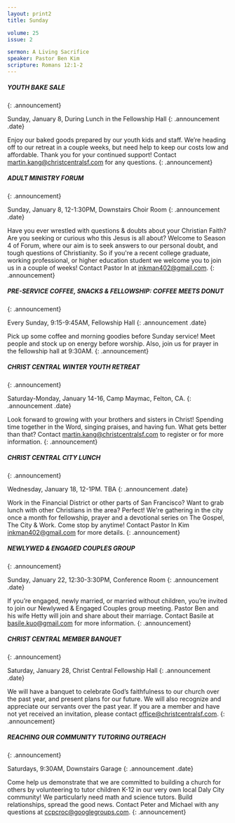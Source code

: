 ```yaml
---
layout: print2
title: Sunday

volume: 25
issue: 2

sermon: A Living Sacrifice
speaker: Pastor Ben Kim
scripture: Romans 12:1-2
---
```


##### YOUTH BAKE SALE
{: .announcement}

Sunday, January 8, During Lunch in the Fellowship Hall
{: .announcement .date}

Enjoy our baked goods prepared by our youth kids and staff. We’re heading off to our retreat in a couple weeks, but need help to keep our costs low and affordable. Thank you for your continued support! Contact martin.kang@christcentralsf.com for any questions.
{: .announcement}

##### ADULT MINISTRY FORUM
{: .announcement}

Sunday, January 8, 12-1:30PM, Downstairs Choir Room
{: .announcement .date}

Have you ever wrestled with questions & doubts about your Christian Faith? Are you seeking or curious who this Jesus is all about? Welcome to Season 4 of Forum, where our aim is to seek answers to our personal doubt, and tough questions of Christianity. So if you're a recent college graduate, working professional, or higher education student we welcome you to join us in a couple of weeks! Contact Pastor In at inkman402@gmail.com.
{: .announcement}

##### PRE-SERVICE COFFEE, SNACKS & FELLOWSHIP: COFFEE MEETS DONUT
{: .announcement}

Every Sunday, 9:15-9:45AM, Fellowship Hall
{: .announcement .date}

Pick up some coffee and morning goodies before Sunday service! Meet people and stock up on energy before worship. Also, join us for prayer in the fellowship hall at 9:30AM.
{: .announcement}

##### CHRIST CENTRAL WINTER YOUTH RETREAT
{: .announcement}

Saturday-Monday, January 14-16, Camp Maymac, Felton, CA.
{: .announcement .date}

Look forward to growing with your brothers and sisters in Christ! Spending time together in the Word, singing praises, and having fun. What gets better than that? Contact martin.kang@christcentralsf.com to register or for more information. 
{: .announcement}

##### CHRIST CENTRAL CITY LUNCH
{: .announcement}

Wednesday, January 18, 12-1PM. TBA
{: .announcement .date}

Work in the Financial District or other parts of San Francisco? Want to grab lunch with other Christians in the area? Perfect! We're gathering in the city once a month for fellowship, prayer and a devotional series on The Gospel, The City & Work. Come stop by anytime! Contact Pastor In Kim inkman402@gmail.com for more details.
{: .announcement}

##### NEWLYWED & ENGAGED COUPLES GROUP
{: .announcement}

Sunday, January 22, 12:30-3:30PM, Conference Room
{: .announcement .date}

If you’re engaged, newly married, or married without children, you’re invited to join our Newlywed & Engaged Couples group meeting. Pastor Ben and his wife Hetty will join and share about their marriage. Contact Basile at basile.kuo@gmail.com for more information. 
{: .announcement}

##### CHRIST CENTRAL MEMBER BANQUET
{: .announcement}

Saturday, January 28, Christ Central Fellowship Hall
{: .announcement .date}

We will have a banquet to celebrate God’s faithfulness to our church over the past year, and present plans for our future. We will also recognize and appreciate our servants over the past year. If you are a member and have not yet received an invitation, please contact office@christcentralsf.com. 
{: .announcement}

##### REACHING OUR COMMUNITY TUTORING OUTREACH
{: .announcement}

Saturdays, 9:30AM, Downstairs Garage
{: .announcement .date}

Come help us demonstrate that we are committed to building a church for others by volunteering to tutor children K-12 in our very own local Daly City community! We particularly need math and science tutors. Build relationships, spread the good news. Contact Peter and Michael with any questions at ccpcroc@googlegroups.com.
{: .announcement}

